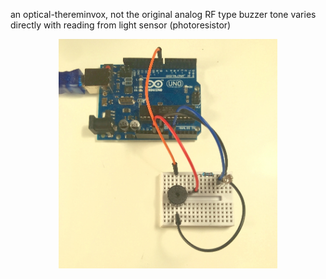 an optical-thereminvox, not the original analog RF type 
buzzer tone varies directly with reading from light sensor (photoresistor)


<p align="center">
  <img src="optical_thereminvox_board.jpg" width="350" alt="board layout">
</p>
